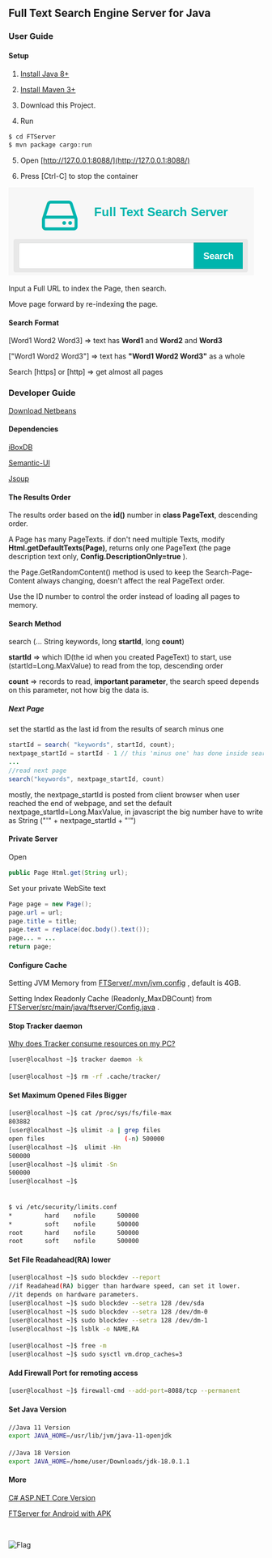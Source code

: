 ## Full Text Search Engine Server for Java


### User Guide


#### Setup

1. [Install Java 8+](https://jdk.java.net/)

2. [Install Maven 3+](https://maven.apache.org/)

3. Download this Project.

4. Run

```sh
$ cd FTServer
$ mvn package cargo:run
```

5. Open [http://127.0.0.1:8088/](http://127.0.0.1:8088/)

6. Press [Ctrl-C] to stop the container


![](FTServer/src/main/webapp/css/fts.png)


Input a Full URL to index the Page, then search.

Move page forward by re-indexing the page.


#### Search Format

[Word1 Word2 Word3] => text has **Word1** and **Word2** and **Word3**

["Word1 Word2 Word3"] => text has **"Word1 Word2 Word3"** as a whole

Search [https] or [http] => get almost all pages



### Developer Guide


[Download Netbeans](https://netbeans.apache.org/)


#### Dependencies

[iBoxDB](http://www.iboxdb.com)

[Semantic-UI](http://semantic-ui.com/)

[Jsoup](http://jsoup.org/)


#### The Results Order
The results order based on the **id()** number in **class PageText**,  descending order.

A Page has many PageTexts. if don't need multiple Texts, modify **Html.getDefaultTexts(Page)**, returns only one PageText (the page description text only,  **Config.DescriptionOnly=true** ).

the Page.GetRandomContent() method is used to keep the Search-Page-Content always changing, doesn't affect the real PageText order.

Use the ID number to control the order instead of loading all pages to memory. 


#### Search Method
search (... String keywords, long **startId**, long **count**)

**startId** => which ID(the id when you created PageText) to start, 
use (startId=Long.MaxValue) to read from the top, descending order

**count** => records to read,  **important parameter**, the search speed depends on this parameter, not how big the data is.

##### Next Page
set the startId as the last id from the results of search minus one

```java
startId = search( "keywords", startId, count);
nextpage_startId = startId - 1 // this 'minus one' has done inside search()
...
//read next page
search("keywords", nextpage_startId, count)
```

mostly, the nextpage_startId is posted from client browser when user reached the end of webpage, 
and set the default nextpage_startId=Long.MaxValue, 
in javascript the big number have to write as String ("'" + nextpage_startId + "'")



#### Private Server
Open 
```java
public Page Html.get(String url);
```
Set your private WebSite text
```java
Page page = new Page();
page.url = url;
page.title = title;
page.text = replace(doc.body().text());
page... = ...
return page;
```

#### Configure Cache

Setting JVM Memory from [FTServer/.mvn/jvm.config](FTServer/.mvn/jvm.config) , default is 4GB.

Setting Index Readonly Cache (Readonly_MaxDBCount) from [FTServer/src/main/java/ftserver/Config.java](FTServer/src/main/java/ftserver/Config.java) .


#### Stop Tracker daemon

[Why does Tracker consume resources on my PC?](https://gnome.pages.gitlab.gnome.org/tracker/faq/#why-does-tracker-consume-resources-on-my-pc)

```sh
[user@localhost ~]$ tracker daemon -k

[user@localhost ~]$ rm -rf .cache/tracker/
```


#### Set Maximum Opened Files Bigger

```sh
[user@localhost ~]$ cat /proc/sys/fs/file-max
803882
[user@localhost ~]$ ulimit -a | grep files
open files                      (-n) 500000
[user@localhost ~]$  ulimit -Hn
500000
[user@localhost ~]$ ulimit -Sn
500000
[user@localhost ~]$ 


$ vi /etc/security/limits.conf
*         hard    nofile      500000
*         soft    nofile      500000
root      hard    nofile      500000
root      soft    nofile      500000
```


#### Set File Readahead(RA) lower

```sh
[user@localhost ~]$ sudo blockdev --report
//if Readahead(RA) bigger than hardware speed, can set it lower.
//it depends on hardware parameters.
[user@localhost ~]$ sudo blockdev --setra 128 /dev/sda
[user@localhost ~]$ sudo blockdev --setra 128 /dev/dm-0
[user@localhost ~]$ sudo blockdev --setra 128 /dev/dm-1
[user@localhost ~]$ lsblk -o NAME,RA

[user@localhost ~]$ free -m
[user@localhost ~]$ sudo sysctl vm.drop_caches=3
```

#### Add Firewall Port for remoting access

```sh
[user@localhost ~]$ firewall-cmd --add-port=8088/tcp --permanent
```


#### Set Java Version

```sh
//Java 11 Version
export JAVA_HOME=/usr/lib/jvm/java-11-openjdk

//Java 18 Version
export JAVA_HOME=/home/user/Downloads/jdk-18.0.1.1

```


#### More

[C# ASP.NET Core Version](https://github.com/iboxdb/ftserver-cs)

[FTServer for Android with APK](https://sourceforge.net/p/ftserver-android/code/)


<br />

![Flag](https://s05.flagcounter.com/count2/Ep/bg_373737/txt_F2F2F2/border_373737/columns_3/maxflags_12/viewers_0/labels_0/pageviews_1/flags_0/percent_0/)



